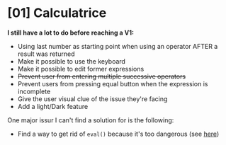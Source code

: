 # [01] Calculatrice

**I still have a lot to do before reaching a V1:**

* Using last number as starting point when using an operator AFTER a result was returned
* Make it possible to use the keyboard
* Make it possible to edit former expressions
* ~~Prevent user from entering multiple successive operators~~
* Prevent users from pressing equal button when the expression is incomplete
* Give the user visual clue of the issue they're facing
* Add a light/Dark feature

One major issur I can't find a solution for is the following:

* Find a way to get rid of `eval()` because it's too dangerous (see [here](https://developer.mozilla.org/en-US/docs/Web/JavaScript/Reference/Global_Objects/eval#never_use_direct_eval!))
